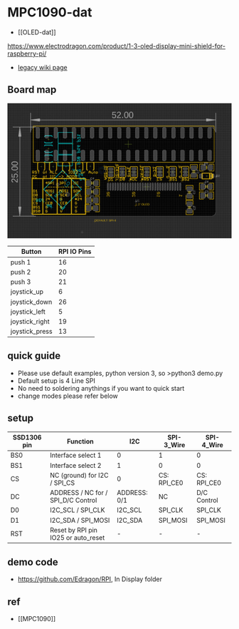 
# MPC1090-dat

- [[OLED-dat]]

https://www.electrodragon.com/product/1-3-oled-display-mini-shield-for-raspberry-pi/

- [legacy wiki page](https://www.electrodragon.com/w/Category:OLED#RPI_OLED)


## Board map 

![](2025-02-06-17-34-04.png)

| Button         | RPI IO Pins |
| -------------- | ----------- |
| push 1         | 16          |
| push 2         | 20          |
| push 3         | 21          |
| joystick_up    | 6           |
| joystick_down  | 26          |
| joystick_left  | 5           |
| joystick_right | 19          |
| joystick_press | 13          |

## quick guide 

* Please use default examples, python version 3, so >python3 demo.py
* Default setup is 4 Line SPI
* No need to soldering anythings if you want to quick start
* change modes please refer below

## setup 

| SSD1306 pin | Function                            | I2C          | SPI-3_Wire  | SPI-4_Wire  |
| ----------- | ----------------------------------- | ------------ | ----------- | ----------- |
| BS0         | Interface select 1                  | 0            | 1           | 0           |
| BS1         | Interface select 2                  | 1            | 0           | 0           |
| CS          | NC (ground) for I2C / SPI_CS        | 0            | CS: RPI_CE0 | CS: RPI_CE0 |
| DC          | ADDRESS / NC for / SPI_D/C Control  | ADDRESS: 0/1 | NC          | D/C Control |
| D0          | I2C_SCL / SPI_CLK                   | I2C_SCL      | SPI_CLK     | SPI_CLK     |
| D1          | I2C_SDA / SPI_MOSI                  | I2C_SDA      | SPI_MOSI    | SPI_MOSI    |
| RST         | Reset by RPI pin IO25 or auto_reset | -            | -           | -           |



## demo code 

- https://github.com/Edragon/RPI, In Display folder

## ref 

- [[MPC1090]]